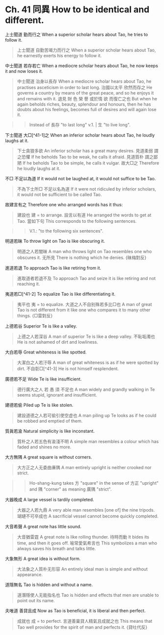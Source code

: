 # Ch. 41 同異 How to be identical and different.

上士聞道
勤而行之
When a superior scholar hears about Tao,
he tries to follow it.

> 上士聞道
自勤苦竭力而行之
When a superior scholar hears about Tao,
he earnestly exerts his energy to follow it.

中士聞道
若存若亡
When a mediocre scholar hears about Tao,
he now keeps it and now loses it.

> 中士聞道
治身以長存
When a mediocre scholar hears about Tao,
he practises asceticism in order to last long.
治國以太平
欣然而存之
He governs a country by means of the great peace,
and so he enjoys it and remains with it.
退見
財
色
榮
譽
或於情
欲
而復亡之也
But when he again beholds riches,
beauty,
splendour
and honours,
then he has doubts about his feelings,
becomes full of desires
and will again lose it.

>> Instead of 長存 "to last long" v.1. | 生 "to live long".

下士聞道
大□[^41-1]之
When an inferior scholar hears about Tao,
he loudly laughs at it.

> 下士貪狼多欲
An inferior scholar has a great many desires.
見道柔弱
謂之恐懼
If he beholds Tao to be weak,
he calls it afraid.
見道質朴
謂之鄙陋
If he beholds Tao to be simple,
he calls it vulgar.
故大□之
Therefore he loudly laughs at it.

不□
不足以為道
If it would not be laughed at,
it would not suffice to be Tao.

> 不為下士所□
不足以名為道
If it were not ridiculed by inferior scholars,
it would not be sufficient to be called Tao.

故建言有之
Therefore one who arranged words has it thus:

> 建設也
建 = to arrange.
設言以有道
He arranged the words to get at Tao.
當如下句
This corresponds to the following sentences.

>> V.1.: "to the following six sentences".

明道若昧
To throw light on Tao is like obscuring it.

> 明道之人若闇昧
A man who throws light on Tao resembles one who obscures it.
无所見
There is nothing which he denies.
{昧梅對反}

進道若退
To approach Tao is like retiring from it.

> 進取道者若退不及
To approach Tao and seize it is like retiring and not reaching it.

夷道若□[^41-2]
To equalize Tao is like differentiating it.

> 夷平也
夷 = to equalize.
大道之人不自别殊若多比□也
A man of great Tao is not different from it like one who compares it to many other things.
{□雷對反}

上德若谷
Superior Te is like a valley.

> 上德之人若深谷
A man of superior Te is like a deep valley.
不恥垢濁也
He is not ashamed of dirt and lowliness.

大白若辱
Great whiteness is like spotted.

> 大潔白之人若汙辱
A man of great whiteness is as if he were spotted by dirt.
不自彰□[^41-3]
He is not himself resplendent.

廣德若不足
Wide Te is like insufficient.

> 德行廣大之人
若
愚
須
不足也
A man widely and grandly walking in Te
seems stupid,
ignorant
and insufficient.

建德若偷
Piled up Te is like stolen.

> 建設道德之人若可偷引使空虚也
A man piling up Te looks as if he could be robbed and emptied of them.

質眞若渝
Natural simplicity is like inconstant.

> 質朴之人若五色有渝淺不明
A simple man resembles a colour which has faded and shines no more.

大方無隅
A great square is without corners.

> 大方正之人无委曲亷隅
A man entirely upright is neither crooked nor strict.

>> Ho-shang-kung takes 方 "square" in the sense of 方正 "upright"
and 隅 "corner" as meaning 廣隅 "strict".

大器晚成
A large vessel is tardily completed.

> 大器之人若九鼎
A very able man resembles [one of] the nine tripods.
瑚璉不可卒成也
A sacrificial vessel cannot become quickly completed.

大音希聲
A great note has little sound.

> 大音猶雷霆
A great note is like rolling thunder.
待時而動
It bides its time, and then it goes off.
喻常愛氣希言也
This symbolizes a man who always saves his breath and talks little.

大象無形
A great idea is without form.

> 大法象之人質朴无形容
An entirely ideal man is simple and without appearance.

道隱無名
Tao is hidden and without a name.

> 道潛隱使人无能指名也
Tao is hidden and effects that men are unable to point out its name.

夫唯道
善貸且成
Now as Tao is beneficial,
it is liberal and then perfect.

> 成就也
成 = to perfect.
言道善稟貸人精氣且成就之也
This means that Tao well provides for the spirit of man and perfects it.
{貸吐代反}
